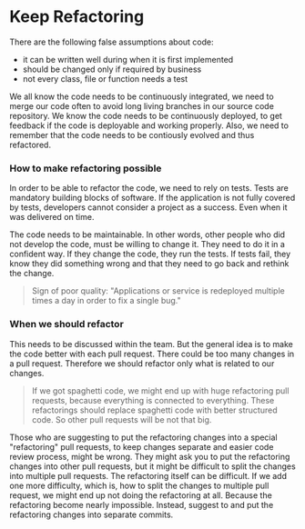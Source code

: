 # Keep Refactoring

There are the following false assumptions about code:

* it can be written well during when it is first implemented
* should be changed only if required by business
* not every class, file or function needs a test

We all know the code needs to be continuously integrated, we need to merge our code often to avoid long living branches in our source code repository. We know the code needs to be continuously deployed, to get feedback if the code is deployable and working properly. Also, we need to remember that the code needs to be contiously evolved and thus refactored.

### How to make refactoring possible

In order to be able to refactor the code, we need to rely on tests. Tests are mandatory building blocks of software. If the application is not fully covered by tests, developers cannot consider a project as a success. Even when it was delivered on time. 

The code needs to be maintainable. In other words, other people who did not develop the code, must be willing to change it. They need to do it in a confident way. If they change the code, they run the tests. If tests fail, they know they did something wrong and that they need to go back and rethink the change.

> Sign of poor quality: "Applications or service is redeployed multiple times a day in order to fix a single bug."

### When we should refactor

This needs to be discussed within the team. But the general idea is to make the code better with each pull request. There could be  too many changes in a pull request. Therefore we should refactor only what is related to our changes.

> If we got spaghetti code, we might end up with huge refactoring pull requests, because everything is connected to everything. These refactorings should replace spaghetti code with better structured code. So other pull requests will be not that big.

Those who are suggesting to put the refactoring changes into a special "refactoring" pull requests, to keep changes separate and easier code review process, might be wrong. They might ask you to put the refactoring changes into other pull requests, but it might be difficult to split the changes into multiple pull requests. The refactoring itself can be difficult. If we add one more difficulty, which is, how to split the changes to multiple pull request, we might end up not doing the refactoring at all. Because the refactoring become nearly impossible. Instead, suggest to and put the refactoring changes into separate commits.

